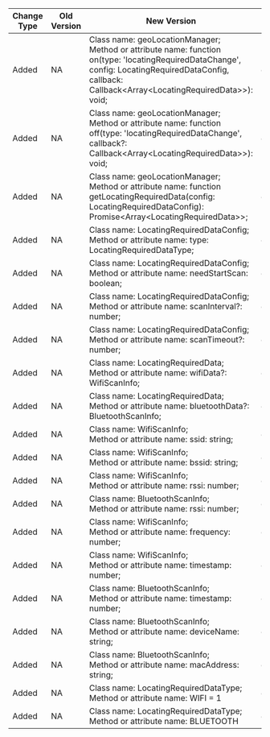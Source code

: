 | Change Type | Old Version | New Version | d.ts File |
| ---- | ------ | ------ | -------- |
|Added|NA|Class name: geoLocationManager;<br>Method or attribute name: function on(type: 'locatingRequiredDataChange', config: LocatingRequiredDataConfig, callback: Callback\<Array\<LocatingRequiredData>>): void;|@ohos.geoLocationManager.d.ts|
|Added|NA|Class name: geoLocationManager;<br>Method or attribute name: function off(type: 'locatingRequiredDataChange', callback?: Callback\<Array\<LocatingRequiredData>>): void;|@ohos.geoLocationManager.d.ts|
|Added|NA|Class name: geoLocationManager;<br>Method or attribute name: function getLocatingRequiredData(config: LocatingRequiredDataConfig): Promise\<Array\<LocatingRequiredData>>;|@ohos.geoLocationManager.d.ts|
|Added|NA|Class name: LocatingRequiredDataConfig;<br>Method or attribute name: type: LocatingRequiredDataType;|@ohos.geoLocationManager.d.ts|
|Added|NA|Class name: LocatingRequiredDataConfig;<br>Method or attribute name: needStartScan: boolean;|@ohos.geoLocationManager.d.ts|
|Added|NA|Class name: LocatingRequiredDataConfig;<br>Method or attribute name: scanInterval?: number;|@ohos.geoLocationManager.d.ts|
|Added|NA|Class name: LocatingRequiredDataConfig;<br>Method or attribute name: scanTimeout?: number;|@ohos.geoLocationManager.d.ts|
|Added|NA|Class name: LocatingRequiredData;<br>Method or attribute name: wifiData?: WifiScanInfo;|@ohos.geoLocationManager.d.ts|
|Added|NA|Class name: LocatingRequiredData;<br>Method or attribute name: bluetoothData?: BluetoothScanInfo;|@ohos.geoLocationManager.d.ts|
|Added|NA|Class name: WifiScanInfo;<br>Method or attribute name: ssid: string;|@ohos.geoLocationManager.d.ts|
|Added|NA|Class name: WifiScanInfo;<br>Method or attribute name: bssid: string;|@ohos.geoLocationManager.d.ts|
|Added|NA|Class name: WifiScanInfo;<br>Method or attribute name: rssi: number;|@ohos.geoLocationManager.d.ts|
|Added|NA|Class name: BluetoothScanInfo;<br>Method or attribute name: rssi: number;|@ohos.geoLocationManager.d.ts|
|Added|NA|Class name: WifiScanInfo;<br>Method or attribute name: frequency: number;|@ohos.geoLocationManager.d.ts|
|Added|NA|Class name: WifiScanInfo;<br>Method or attribute name: timestamp: number;|@ohos.geoLocationManager.d.ts|
|Added|NA|Class name: BluetoothScanInfo;<br>Method or attribute name: timestamp: number;|@ohos.geoLocationManager.d.ts|
|Added|NA|Class name: BluetoothScanInfo;<br>Method or attribute name: deviceName: string;|@ohos.geoLocationManager.d.ts|
|Added|NA|Class name: BluetoothScanInfo;<br>Method or attribute name: macAddress: string;|@ohos.geoLocationManager.d.ts|
|Added|NA|Class name: LocatingRequiredDataType;<br>Method or attribute name: WIFI = 1|@ohos.geoLocationManager.d.ts|
|Added|NA|Class name: LocatingRequiredDataType;<br>Method or attribute name: BLUETOOTH|@ohos.geoLocationManager.d.ts|
